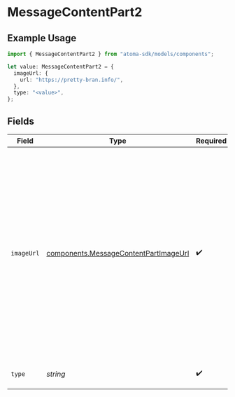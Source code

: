 # MessageContentPart2

## Example Usage

```typescript
import { MessageContentPart2 } from "atoma-sdk/models/components";

let value: MessageContentPart2 = {
  imageUrl: {
    url: "https://pretty-bran.info/",
  },
  type: "<value>",
};
```

## Fields

| Field                                                                                                                                                                                                         | Type                                                                                                                                                                                                          | Required                                                                                                                                                                                                      | Description                                                                                                                                                                                                   |
| ------------------------------------------------------------------------------------------------------------------------------------------------------------------------------------------------------------- | ------------------------------------------------------------------------------------------------------------------------------------------------------------------------------------------------------------- | ------------------------------------------------------------------------------------------------------------------------------------------------------------------------------------------------------------- | ------------------------------------------------------------------------------------------------------------------------------------------------------------------------------------------------------------- |
| `imageUrl`                                                                                                                                                                                                    | [components.MessageContentPartImageUrl](../../models/components/messagecontentpartimageurl.md)                                                                                                                | :heavy_check_mark:                                                                                                                                                                                            | Represents the image URL of a message content part.<br/><br/>This is used to represent the image URL of a message content part in the chat completion request.<br/>It can be either a URL or a base64 encoded image data. |
| `type`                                                                                                                                                                                                        | *string*                                                                                                                                                                                                      | :heavy_check_mark:                                                                                                                                                                                            | The type of the content part.                                                                                                                                                                                 |